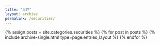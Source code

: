```yaml
---
title: "보안"
layout: archive
permalink: /securities/
---
```


{% assign posts = site.categories.securities %}
{% for post in posts %} {% include archive-single.html type=page.entries_layout %} {% endfor %}